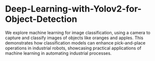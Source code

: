 # Deep-Learning-with-Yolov2-for-Object-Detection
We explore machine learning for image classification, using a camera to capture and classify images of objects like oranges and apples. This demonstrates how classification models can enhance pick-and-place operations in industrial robots, showcasing practical applications of machine learning in automating industrial processes.
